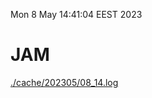 Mon  8 May 14:41:04 EEST 2023
# JAM
<a href='./cache/202305/08_14.log'>./cache/202305/08_14.log</a>
